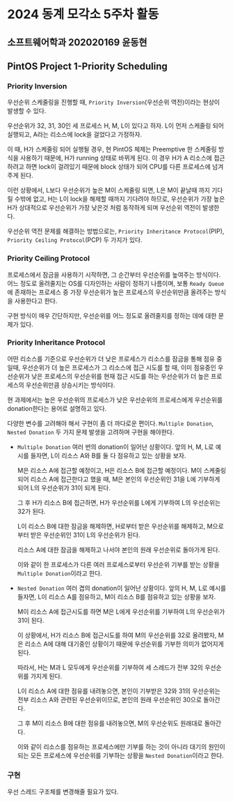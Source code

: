 # 2024 동계 모각소 5주차 활동

## 소프트웨어학과 202020169 윤동현

## PintOS Project 1-Priority Scheduling

### Priority Inversion

우선순위 스케줄링을 진행할 때, `Priority Inversion`(우선순위 역전)이라는 현상이 발생할 수 있다.

우선순위가 32, 31, 30인 세 프로세스 H, M, L이 있다고 하자. L이 먼저 스케줄링 되어 실행되고, A라는 리소스에 lock을 걸었다고 가정하자.

이 때, H가 스케줄링 되어 실행될 경우, 현 PintOS 체제는 Preemptive 한 스케줄링 방식을 사용하기 때문에, H가 running 상태로 바뀌게 된다. 이 경우 H가 A 리소스에 접근하려고 하면 lock이 걸려있기 때문에 block 상태가 되어 CPU를 다른 프로세스에 넘겨주게 된다.

이런 상황에서, L보다 우선순위가 높은 M이 스케줄링 되면, L은 M이 끝날때 까지 기다릴 수밖에 없고, H는 L이 lock을 해제할 때까지 기다려야 하므로, 우선순위가 가장 높은 H가 상대적으로 우선순위가 가장 낮은것 처럼 동작하게 되며 우선순위 역전이 발생한다.

우선순위 역전 문제를 해결하는 방법으로는, `Priority Inheritance Protocol`(PIP), `Priority Ceiling Protocol`(PCP) 두 가지가 있다.

### Priority Ceiling Protocol

프로세스에서 잠금을 사용하기 시작하면, 그 순간부터 우선순위를 높여주는 방식이다. 어느 정도로 올려줄지는 OS를 디자인하는 사람이 정하기 나름이며, 보통 `Ready Queue`에 존재하는 프로세스 중 가장 우선순위가 높은 프로세스의 우선순위만큼 올려주는 방식을 사용한다고 한다.

구현 방식이 매우 간단하지만, 우선순위를 어느 정도로 올려줄지를 정하는 데에 대한 문제가 있다.

### Priority Inheritance Protocol

어떤 리소스를 기준으로 우선순위가 더 낮은 프로세스가 리소스를 잠금을 통해 점유 중일때, 우선순위가 더 높은 프로세스가 그 리소스에 접근 시도를 할 때, 이미 점유중인 우선순위가 낮은 프로세스의 우선순위를 현재 접근 시도를 하는 우선순위가 더 높은 프로세스의 우선순위만큼 상승시키는 방식이다.

현 과제에서는 높은 우선순위의 프로세스가 낮은 우선순위의 프로세스에게 우선순위를 donation한다는 용어로 설명하고 있다.

다양한 변수를 고려해야 해서 구현이 좀 더 까다로운 편이다. `Multiple Donation`, `Nested Donation` 두 가지 문제 발생을 고려하며 구현을 해야한다.

* `Multiple Donation`
  여러 번의 donation이 일어난 상황이다. 앞의 H, M, L로 예시를 들자면, L이 리소스 A와 B를 둘 다 점유하고 있는 상황을 보자.

  M은 리소스 A에 접근할 예정이고, H은 리소스 B에 접근할 예정이다. M이 스케줄링되어 리소스 A에 접근한다고 했을 때, M은 본인의 우선순위인 31을 L에 기부하게 되어 L의 우선순위가 31이 되게 된다.

  그 후 H가 리소스 B에 접근하면, H가 우선순위를 L에게 기부하여 L의 우선순위는 32가 된다.

  L이 리소스 B에 대한 잠금을 해제하면, H로부터 받은 우선순위를 해제하고, M으로부터 받은 우선순위인 31이 L의 우선순위가 된다.

  리소스 A에 대한 잠금을 해제하고 나서야 본인의 원래 우선순위로 돌아가게 된다.

  이와 같이 한 프로세스가 다른 여러 프로세스로부터 우선순위 기부를 받는 상황을 `Multiple Donation`이라고 한다.

* `Nested Donation`
  여러 겹의 donation이 일어난 상황이다. 앞의 H, M, L로 예시를 들자면, L이 리소스 A를 점유하고, M이 리소스 B를 점유하고 있는 상황을 보자.

  M이 리소스 A에 접근시도를 하면 M은 L에게 우선순위를 기부하여 L의 우선순위가 31이 된다.

  이 상황에서, H가 리소스 B에 접근시도를 하여 M의 우선순위를 32로 올려봤자, M은 리소스 A에 대해 대기중인 상황이기 때문에 우선순위를 기부한 의미가 없어지게 된다.

  따라서, H는 M과 L 모두에게 우선순위를 기부하여 세 스레드가 전부 32의 우선순위를 가지게 된다.

  L이 리소스 A에 대한 점유를 내려놓으면, 본인이 기부받은 32와 31의 우선순위는 전부 리소스 A와 관련된 우선순위이므로, 본인의 원래 우선순위인 30으로 돌아간다.

  그 후 M이 리소스 B에 대한 점유를 내려놓으면, M의 우선순위도 원래대로 돌아간다.

  이와 같이 리소스를 점유하는 프로세스에만 기부를 하는 것이 아니라 대기의 원인이 되는 모든 프로세스에 우선순위를 기부하는 상황을 `Nested Donation`이라고 한다.

### 구현

우선 스레드 구조체를 변경해줄 필요가 있다. 
